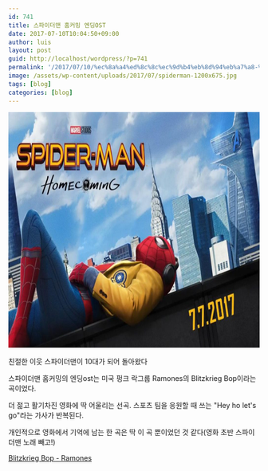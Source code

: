 ```yaml
---
id: 741
title: 스파이더맨 홈커밍 엔딩OST
date: 2017-07-10T10:04:50+09:00
author: luis
layout: post
guid: http://localhost/wordpress/?p=741
permalink: '/2017/07/10/%ec%8a%a4%ed%8c%8c%ec%9d%b4%eb%8d%94%eb%a7%a8-%ed%99%88%ec%bb%a4%eb%b0%8d-%ec%97%94%eb%94%a9ost/'
image: /assets/wp-content/uploads/2017/07/spiderman-1200x675.jpg
tags: [blog]
categories: [blog]
---
```

<img class="size-large wp-image-742" src="/assets/wp-content/uploads/2017/07/spiderman-1024x576.jpg" alt="" width="840" height="473">

친절한 이웃 스파이더맨이 10대가 되어 돌아왔다

스파이더맨 홈커밍의 엔딩ost는 미국 펑크 락그룹 Ramones의 Blitzkrieg Bop이라는 곡이었다.

더 젊고 활기차진 영화에 딱 어울리는 선곡. 스포츠 팀을 응원할 때 쓰는 "Hey ho let's go"라는 가사가 반복된다.

개인적으로 영화에서 기억에 남는 한 곡은 딱 이 곡 뿐이었던 것 같다(영화 초반 스파이더맨 노래 빼고!)

<a href="https://www.youtube.com/watch?v=iymtpePP8I8" target="_blank" rel="noopener">Blitzkrieg Bop - Ramones</a>